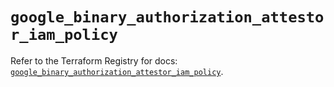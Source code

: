 # `google_binary_authorization_attestor_iam_policy`

Refer to the Terraform Registry for docs: [`google_binary_authorization_attestor_iam_policy`](https://registry.terraform.io/providers/hashicorp/google-beta/5.36.0/docs/resources/google_binary_authorization_attestor_iam_policy).
